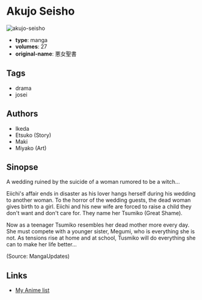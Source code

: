 # Akujo Seisho

![akujo-seisho](https://cdn.myanimelist.net/images/manga/2/17566.jpg)

-   **type**: manga
-   **volumes**: 27
-   **original-name**: 悪女聖書

## Tags

-   drama
-   josei

## Authors

-   Ikeda
-   Etsuko (Story)
-   Maki
-   Miyako (Art)

## Sinopse

A wedding ruined by the suicide of a woman rumored to be a witch...

Eiichi's affair ends in disaster as his lover hangs herself during his wedding to another woman. To the horror of the wedding guests, the dead woman gives birth to a girl. Eiichi and his new wife are forced to raise a child they don't want and don't care for. They name her Tsumiko (Great Shame).

Now as a teenager Tsumiko resembles her dead mother more every day. She must compete with a younger sister, Megumi, who is everything she is not. As tensions rise at home and at school, Tusmiko will do everything she can to make her life better...

(Source: MangaUpdates)

## Links

-   [My Anime list](https://myanimelist.net/manga/12647/Akujo_Seisho)
